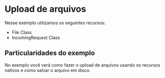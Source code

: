 # Upload de arquivos

Nesse exemplo utilizamos os seguintes recursos:

- File Class
- IncomingRequest Class

## Particularidades do exemplo

No exemplo você verá como fazer o upload de arquivos usando os recursos nativos e como salvar o arquivo em disco.